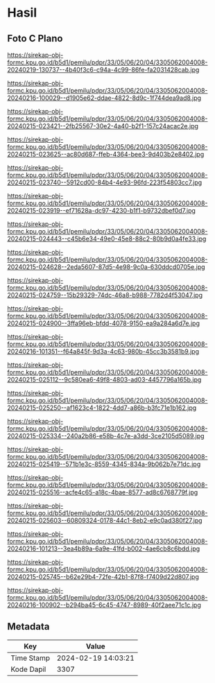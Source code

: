 # Hasil

## Foto C Plano

https://sirekap-obj-formc.kpu.go.id/b5d1/pemilu/pdpr/33/05/06/20/04/3305062004008-20240219-130737--4b40f3c6-c94a-4c99-86fe-fa2031428cab.jpg

https://sirekap-obj-formc.kpu.go.id/b5d1/pemilu/pdpr/33/05/06/20/04/3305062004008-20240216-100029--d1905e62-ddae-4822-8d9c-1f744dea9ad8.jpg

https://sirekap-obj-formc.kpu.go.id/b5d1/pemilu/pdpr/33/05/06/20/04/3305062004008-20240215-023421--2fb25567-30e2-4a40-b2f1-157c24acac2e.jpg

https://sirekap-obj-formc.kpu.go.id/b5d1/pemilu/pdpr/33/05/06/20/04/3305062004008-20240215-023625--ac80d687-ffeb-4364-bee3-9d403b2e8402.jpg

https://sirekap-obj-formc.kpu.go.id/b5d1/pemilu/pdpr/33/05/06/20/04/3305062004008-20240215-023740--5912cd00-84b4-4e93-96fd-223f54803cc7.jpg

https://sirekap-obj-formc.kpu.go.id/b5d1/pemilu/pdpr/33/05/06/20/04/3305062004008-20240215-023919--ef71628a-dc97-4230-b1f1-b9732dbef0d7.jpg

https://sirekap-obj-formc.kpu.go.id/b5d1/pemilu/pdpr/33/05/06/20/04/3305062004008-20240215-024443--c45b6e34-49e0-45e8-88c2-80b9d0a4fe33.jpg

https://sirekap-obj-formc.kpu.go.id/b5d1/pemilu/pdpr/33/05/06/20/04/3305062004008-20240215-024628--2eda5607-87d5-4e98-9c0a-630ddcd0705e.jpg

https://sirekap-obj-formc.kpu.go.id/b5d1/pemilu/pdpr/33/05/06/20/04/3305062004008-20240215-024759--15b29329-74dc-46a8-b988-7782d4f53047.jpg

https://sirekap-obj-formc.kpu.go.id/b5d1/pemilu/pdpr/33/05/06/20/04/3305062004008-20240215-024900--3ffa96eb-bfdd-4078-9150-ea9a284a6d7e.jpg

https://sirekap-obj-formc.kpu.go.id/b5d1/pemilu/pdpr/33/05/06/20/04/3305062004008-20240216-101351--f64a845f-9d3a-4c63-980b-45cc3b3581b9.jpg

https://sirekap-obj-formc.kpu.go.id/b5d1/pemilu/pdpr/33/05/06/20/04/3305062004008-20240215-025112--9c580ea6-49f8-4803-ad03-4457796a165b.jpg

https://sirekap-obj-formc.kpu.go.id/b5d1/pemilu/pdpr/33/05/06/20/04/3305062004008-20240215-025250--af1623c4-1822-4dd7-a86b-b3fc71e1b162.jpg

https://sirekap-obj-formc.kpu.go.id/b5d1/pemilu/pdpr/33/05/06/20/04/3305062004008-20240215-025334--240a2b86-e58b-4c7e-a3dd-3ce2105d5089.jpg

https://sirekap-obj-formc.kpu.go.id/b5d1/pemilu/pdpr/33/05/06/20/04/3305062004008-20240215-025419--571b1e3c-8559-4345-834a-9b062b7e71dc.jpg

https://sirekap-obj-formc.kpu.go.id/b5d1/pemilu/pdpr/33/05/06/20/04/3305062004008-20240215-025516--acfe4c65-a18c-4bae-8577-ad8c6768779f.jpg

https://sirekap-obj-formc.kpu.go.id/b5d1/pemilu/pdpr/33/05/06/20/04/3305062004008-20240215-025603--60809324-0178-44c1-8eb2-e9c0ad380f27.jpg

https://sirekap-obj-formc.kpu.go.id/b5d1/pemilu/pdpr/33/05/06/20/04/3305062004008-20240216-101213--3ea4b89a-6a9e-41fd-b002-4ae6cb8c6bdd.jpg

https://sirekap-obj-formc.kpu.go.id/b5d1/pemilu/pdpr/33/05/06/20/04/3305062004008-20240215-025745--b62e29b4-72fe-42b1-87f8-f7409d22d807.jpg

https://sirekap-obj-formc.kpu.go.id/b5d1/pemilu/pdpr/33/05/06/20/04/3305062004008-20240216-100902--b294ba45-6c45-4747-8989-40f2aee71c1c.jpg


## Metadata

| Key        | Value               |
| ---------- | ------------------- |
| Time Stamp | 2024-02-19 14:03:21 |
| Kode Dapil | 3307                |



